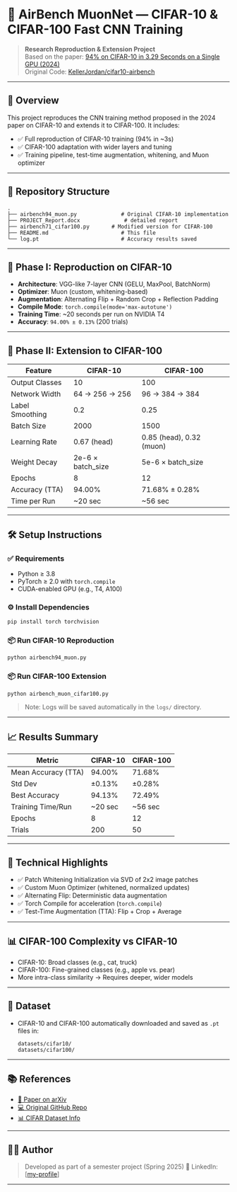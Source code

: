 # 🧠 AirBench MuonNet — CIFAR-10 & CIFAR-100 Fast CNN Training

> **Research Reproduction & Extension Project**  
> Based on the paper: [94% on CIFAR-10 in 3.29 Seconds on a Single GPU (2024)](https://ar5iv.labs.arxiv.org/html/2404.00498v2)  
> Original Code: [KellerJordan/cifar10-airbench](https://github.com/KellerJordan/cifar10-airbench)

---

## 📌 Overview

This project reproduces the CNN training method proposed in the 2024 paper on CIFAR-10 and extends it to CIFAR-100. It includes:

- ✅ Full reproduction of CIFAR-10 training (94% in ~3s)
- ✅ CIFAR-100 adaptation with wider layers and tuning
- ✅ Training pipeline, test-time augmentation, whitening, and Muon optimizer

---

## 📂 Repository Structure

```
.
├── airbench94_muon.py              # Original CIFAR-10 implementation
├── PROJECT_Report.docx              # detailed report 
├── airbench71_cifar100.py       # Modified version for CIFAR-100
├── README.md                       # This file
└── log.pt                          # Accuracy results saved
```

---

## 🔬 Phase I: Reproduction on CIFAR-10

- **Architecture**: VGG-like 7-layer CNN (GELU, MaxPool, BatchNorm)
- **Optimizer**: Muon (custom, whitening-based)
- **Augmentation**: Alternating Flip + Random Crop + Reflection Padding
- **Compile Mode**: `torch.compile(mode='max-autotune')`
- **Training Time**: ~20 seconds per run on NVIDIA T4
- **Accuracy**: `94.00% ± 0.13%` (200 trials)

---

## 🔁 Phase II: Extension to CIFAR-100

| Feature              | CIFAR-10                    | CIFAR-100                       |
|----------------------|-----------------------------|----------------------------------|
| Output Classes        | 10                          | 100                              |
| Network Width         | 64 → 256 → 256              | 96 → 384 → 384                   |
| Label Smoothing       | 0.2                         | 0.25                             |
| Batch Size            | 2000                        | 1500                             |
| Learning Rate         | 0.67 (head)                 | 0.85 (head), 0.32 (muon)         |
| Weight Decay          | 2e-6 × batch_size           | 5e-6 × batch_size                |
| Epochs                | 8                           | 12                               |
| Accuracy (TTA)        | 94.00%                      | 71.68% ± 0.28%                   |
| Time per Run          | ~20 sec                     | ~56 sec                          |

---

## 🛠️ Setup Instructions

### ✅ Requirements

- Python ≥ 3.8
- PyTorch ≥ 2.0 with `torch.compile`
- CUDA-enabled GPU (e.g., T4, A100)

### ⚙️ Install Dependencies

```bash
pip install torch torchvision
```

### 📦 Run CIFAR-10 Reproduction

```bash
python airbench94_muon.py
```

### 📦 Run CIFAR-100 Extension

```bash
python airbench_muon_cifar100.py
```

> Note: Logs will be saved automatically in the `logs/` directory.

---

## 📈 Results Summary

| Metric               | CIFAR-10        | CIFAR-100       |
|----------------------|------------------|------------------|
| Mean Accuracy (TTA)  | 94.00%           | 71.68%           |
| Std Dev              | ±0.13%           | ±0.28%           |
| Best Accuracy        | 94.13%           | 72.49%           |
| Training Time/Run    | ~20 sec          | ~56 sec          |
| Epochs               | 8                | 12               |
| Trials               | 200              | 50               |

---

## 🧠 Technical Highlights

- ✅ Patch Whitening Initialization via SVD of 2x2 image patches
- ✅ Custom Muon Optimizer (whitened, normalized updates)
- ✅ Alternating Flip: Deterministic data augmentation
- ✅ Torch Compile for acceleration (`torch.compile`)
- ✅ Test-Time Augmentation (TTA): Flip + Crop + Average

---

## 📊 CIFAR-100 Complexity vs CIFAR-10

- CIFAR-10: Broad classes (e.g., cat, truck)
- CIFAR-100: Fine-grained classes (e.g., apple vs. pear)
- More intra-class similarity → Requires deeper, wider models

---

## 📁 Dataset

- CIFAR-10 and CIFAR-100 automatically downloaded and saved as `.pt` files in:
  ```
  datasets/cifar10/
  datasets/cifar100/
  ```

---

## 📚 References

- [📄 Paper on arXiv](https://ar5iv.labs.arxiv.org/html/2404.00498v2)
- [💻 Original GitHub Repo](https://github.com/KellerJordan/cifar10-airbench)
- [📊 CIFAR Dataset Info](https://www.cs.toronto.edu/~kriz/cifar.html)

---

## 🙋‍♂️ Author

> Developed as part of a semester project (Spring 2025) 
> 🔗 LinkedIn: [[my-profile](https://www.linkedin.com/in/m-abdullah-butt-01-01-abc/)]

---
